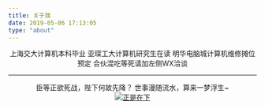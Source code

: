 ```yaml
---
title: 关于我
date: 2019-05-06 17:13:05
type: "about"
---
```

<center>
上海交大计算机本科毕业
亚琛工大计算机研究生在读
明华电脑城计算机维修摊位预定
合伙混吃等死请加左侧WX洽谈
</center>

---

<center>
臣等正欲死战，陛下何故先降？
世事漫随流水，算来一梦浮生~
<br />
<a href="https://imgur.com/MlsKkJ8"><img src="https://i.imgur.com/MlsKkJ8.png" title="正是在下" /></a>
</center>
